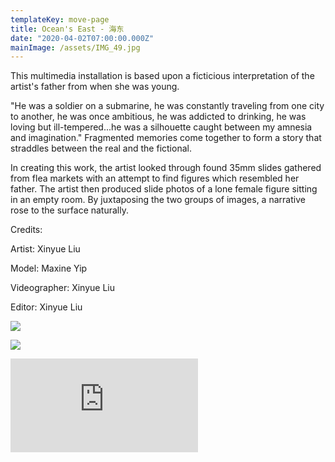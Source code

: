 ```yaml
---
templateKey: move-page
title: Ocean's East - 海东
date: "2020-04-02T07:00:00.000Z"
mainImage: /assets/IMG_49.jpg
---
```

This multimedia installation is based upon a ficticious interpretation of the artist's father from when she was young. 

"He was a soldier on a submarine, he was constantly traveling from one city to another, he was once ambitious, he was addicted to drinking, he was loving but ill-tempered...he was a silhouette caught between my amnesia and imagination." Fragmented memories come together to form a story that straddles between the real and the fictional.

In creating this work, the artist looked through found 35mm slides gathered from flea markets with an attempt to find figures which resembled her father. The artist then produced slide photos of a lone female figure sitting in an empty room. By juxtaposing the two groups of images, a narrative rose to the surface naturally.

Credits:

Artist: Xinyue Liu

Model: Maxine Yip

Videographer: Xinyue Liu

Editor: Xinyue Liu



![](/assets/IMG_49.jpg)

![](/assets/_-1.png)

<div class="video-container"><iframe src="https://www.youtube.com/embed/TH64IHj-zSQ" class="video" frameborder="0" allow="accelerometer; autoplay; encrypted-media; gyroscope; picture-in-picture" allowfullscreen></iframe></div>

<div class="lines-3"></div>